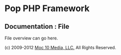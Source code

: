 Pop PHP Framework
=================

Documentation : File
--------------------

File overview can go here.

(c) 2009-2012 [Moc 10 Media, LLC.](http://www.moc10media.com) All Rights Reserved.
